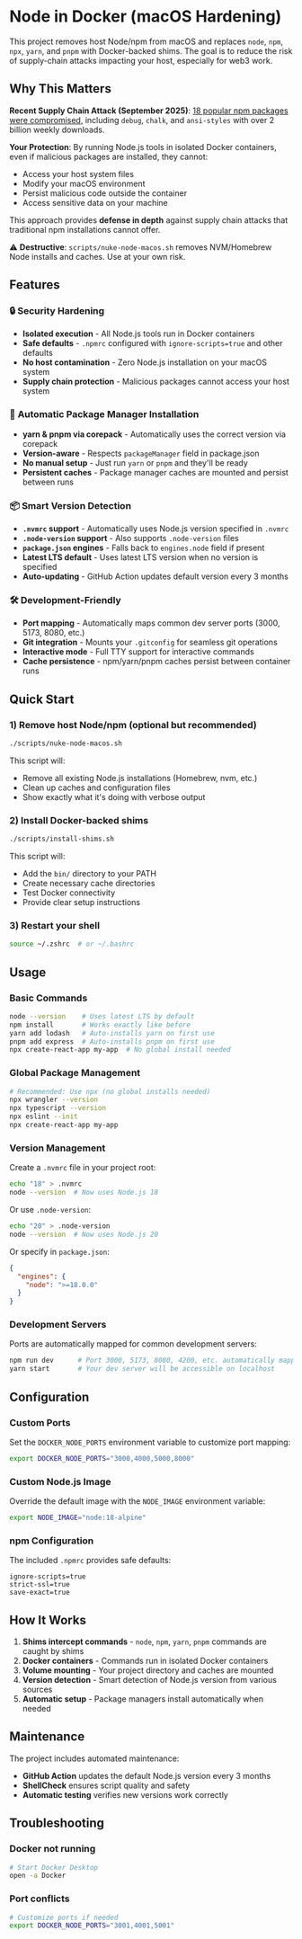 # Node in Docker (macOS Hardening)

This project removes host Node/npm from macOS and replaces `node`, `npm`, `npx`, `yarn`, and `pnpm`
with Docker-backed shims. The goal is to reduce the risk of supply-chain attacks impacting your host,
especially for web3 work.

## Why This Matters

**Recent Supply Chain Attack (September 2025)**: [18 popular npm packages were compromised](https://www.aikido.dev/blog/npm-debug-and-chalk-packages-compromised), including `debug`, `chalk`, and `ansi-styles` with over 2 billion weekly downloads.

**Your Protection**: By running Node.js tools in isolated Docker containers, even if malicious packages are installed, they cannot:
- Access your host system files
- Modify your macOS environment
- Persist malicious code outside the container
- Access sensitive data on your machine

This approach provides **defense in depth** against supply chain attacks that traditional npm installations cannot offer.

⚠️ **Destructive**: `scripts/nuke-node-macos.sh` removes NVM/Homebrew Node installs and caches.
Use at your own risk.

## Features

### 🔒 **Security Hardening**
- **Isolated execution** - All Node.js tools run in Docker containers
- **Safe defaults** - `.npmrc` configured with `ignore-scripts=true` and other defaults
- **No host contamination** - Zero Node.js installation on your macOS system
- **Supply chain protection** - Malicious packages cannot access your host system

### 🚀 **Automatic Package Manager Installation**
- **yarn & pnpm via corepack** - Automatically uses the correct version via corepack
- **Version-aware** - Respects `packageManager` field in package.json
- **No manual setup** - Just run `yarn` or `pnpm` and they'll be ready
- **Persistent caches** - Package manager caches are mounted and persist between runs

### 📦 **Smart Version Detection**
- **`.nvmrc` support** - Automatically uses Node.js version specified in `.nvmrc`
- **`.node-version` support** - Also supports `.node-version` files
- **`package.json` engines** - Falls back to `engines.node` field if present
- **Latest LTS default** - Uses latest LTS version when no version is specified
- **Auto-updating** - GitHub Action updates default version every 3 months

### 🛠 **Development-Friendly**
- **Port mapping** - Automatically maps common dev server ports (3000, 5173, 8080, etc.)
- **Git integration** - Mounts your `.gitconfig` for seamless git operations
- **Interactive mode** - Full TTY support for interactive commands
- **Cache persistence** - npm/yarn/pnpm caches persist between container runs

## Quick Start

### 1) Remove host Node/npm (optional but recommended)
```bash
./scripts/nuke-node-macos.sh
```
This script will:
- Remove all existing Node.js installations (Homebrew, nvm, etc.)
- Clean up caches and configuration files
- Show exactly what it's doing with verbose output

### 2) Install Docker-backed shims
```bash
./scripts/install-shims.sh
```
This script will:
- Add the `bin/` directory to your PATH
- Create necessary cache directories
- Test Docker connectivity
- Provide clear setup instructions

### 3) Restart your shell
```bash
source ~/.zshrc  # or ~/.bashrc
```

## Usage

### Basic Commands
```bash
node --version    # Uses latest LTS by default
npm install       # Works exactly like before
yarn add lodash   # Auto-installs yarn on first use
pnpm add express  # Auto-installs pnpm on first use
npx create-react-app my-app  # No global install needed
```

### Global Package Management
```bash
# Recommended: Use npx (no global installs needed)
npx wrangler --version
npx typescript --version
npx eslint --init
npx create-react-app my-app
```

### Version Management
Create a `.nvmrc` file in your project root:
```bash
echo "18" > .nvmrc
node --version  # Now uses Node.js 18
```

Or use `.node-version`:
```bash
echo "20" > .node-version
node --version  # Now uses Node.js 20
```

Or specify in `package.json`:
```json
{
  "engines": {
    "node": ">=18.0.0"
  }
}
```

### Development Servers
Ports are automatically mapped for common development servers:
```bash
npm run dev      # Port 3000, 5173, 8080, 4200, etc. automatically mapped
yarn start       # Your dev server will be accessible on localhost
```

## Configuration

### Custom Ports
Set the `DOCKER_NODE_PORTS` environment variable to customize port mapping:
```bash
export DOCKER_NODE_PORTS="3000,4000,5000,8000"
```

### Custom Node.js Image
Override the default image with the `NODE_IMAGE` environment variable:
```bash
export NODE_IMAGE="node:18-alpine"
```

### npm Configuration
The included `.npmrc` provides safe defaults:
```
ignore-scripts=true
strict-ssl=true
save-exact=true
```

## How It Works

1. **Shims intercept commands** - `node`, `npm`, `yarn`, `pnpm` commands are caught by shims
2. **Docker containers** - Commands run in isolated Docker containers
3. **Volume mounting** - Your project directory and caches are mounted
4. **Version detection** - Smart detection of Node.js version from various sources
5. **Automatic setup** - Package managers install automatically when needed

## Maintenance

The project includes automated maintenance:
- **GitHub Action** updates the default Node.js version every 3 months
- **ShellCheck** ensures script quality and safety
- **Automatic testing** verifies new versions work correctly

## Troubleshooting

### Docker not running
```bash
# Start Docker Desktop
open -a Docker
```

### Port conflicts
```bash
# Customize ports if needed
export DOCKER_NODE_PORTS="3001,4001,5001"
```